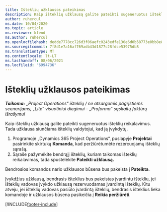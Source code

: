 ```yaml
---
title: Išteklių užklausos pateikimas
description: Kaip išteklių užklausą galite pateikti sugeneruotus išteklių reikalavimus. Tada užklausa siunčiama išteklių valdytojui, kad ją įvykdytų.
author: ruhercul
ms.date: 10/04/2020
ms.topic: article
ms.reviewer: kfend
ms.author: ruhercul
ms.openlocfilehash: dedde7778cc726d3f06aefc0243edfe130e6d0b58773e0bb8e87cfcb13f1cc79
ms.sourcegitcommit: 7f8d1e7a16af769adb43d1877c28fdce53975db8
ms.translationtype: MT
ms.contentlocale: lt-LT
ms.lasthandoff: 08/06/2021
ms.locfileid: "6994736"
---
```

# <a name="submit-a-resource-request"></a>Išteklių užklausos pateikimas

_**Taikoma:** „Project Operations“ išteklių / ne atsargomis pagrįstiems scenarijams, „Lite“ visuotiniui diegimui – „Proforma“ sąskaitų faktūrų išrašymui_

Kaip išteklių užklausą galite pateikti sugeneruotus išteklių reikalavimus. Tada užklausa siunčiama išteklių valdytojui, kad ją įvykdytų.

1. Programoje „Dynamics 365 Project Operations“, puslapyje **Projektai** pasirinkite skirtuką **Komanda**, kad peržiūrėtumėte rezercuojamų išteklių sąrašą. 
2. Sąraše pažymėkite bendrąjį išteklių, kuriam taikomas išteklių reikalavimas, tada spustelėkite **Pateikti užklausą.**

Bendrosios komandos nario užklausos būsena bus pakeista į **Pateikta**.

Įvykdžius užklausą, bendrasis išteklius bus pakeistas įvardintu ištekliu, jei išteklių vadovas įvykdo užklausą rezervuodamas įvardintą išteklių. Kitu atveju, jei išteklių vadovas pasiūlo įvardintą išteklių, bendrasis išteklius lieka komandoje ir užklausos būsena pasikeičia į **Reikia peržiūrėti**.


[!INCLUDE[footer-include](../includes/footer-banner.md)]